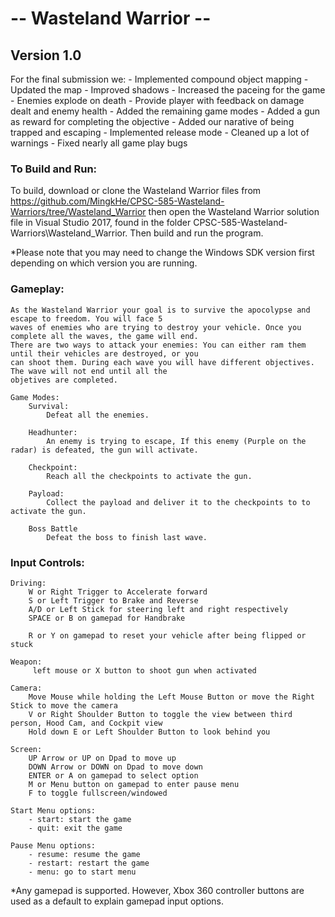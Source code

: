 # -- Wasteland Warrior --

## Version 1.0

For the final submission we:
    - Implemented compound object mapping
    - Updated the map
    - Improved shadows
    - Increased the paceing for the game
    - Enemies explode on death
    - Provide player with feedback on damage dealt and enemy health
    - Added the remaining game modes
    - Added a gun as reward for completing the objective
    - Added our narative of being trapped and escaping
    - Implemented release mode
    - Cleaned up a lot of warnings
    - Fixed nearly all game play bugs


### To Build and Run:
To build, download or clone the Wasteland Warrior files from https://github.com/MingkHe/CPSC-585-Wasteland-Warriors/tree/Wasteland_Warrior
then open the Wasteland Warrior solution file in Visual Studio 2017, found in the folder CPSC-585-Wasteland-Warriors\Wasteland_Warrior.
Then build and run the program.

*Please note that you may need to change the Windows SDK version first depending on which version you are running.

### Gameplay:

    As the Wasteland Warrior your goal is to survive the apocolypse and escape to freedom. You will face 5
    waves of enemies who are trying to destroy your vehicle. Once you complete all the waves, the game will end.
    There are two ways to attack your enemies: You can either ram them until their vehicles are destroyed, or you 
    can shoot them. During each wave you will have different objectives. The wave will not end until all the 
    objetives are completed.
    
    Game Modes:
        Survival:
            Defeat all the enemies.
            
        Headhunter:
            An enemy is trying to escape, If this enemy (Purple on the radar) is defeated, the gun will activate.
            
        Checkpoint:
            Reach all the checkpoints to activate the gun.
            
        Payload:
            Collect the payload and deliver it to the checkpoints to to activate the gun.
            
        Boss Battle
            Defeat the boss to finish last wave.
    
### Input Controls:

    Driving:
        W or Right Trigger to Accelerate forward
        S or Left Trigger to Brake and Reverse
        A/D or Left Stick for steering left and right respectively
        SPACE or B on gamepad for Handbrake
        
        R or Y on gamepad to reset your vehicle after being flipped or stuck
        
    Weapon:
         left mouse or X button to shoot gun when activated

    Camera:
        Move Mouse while holding the Left Mouse Button or move the Right Stick to move the camera
        V or Right Shoulder Button to toggle the view between third person, Hood Cam, and Cockpit view
        Hold down E or Left Shoulder Button to look behind you

    Screen:
        UP Arrow or UP on Dpad to move up
        DOWN Arrow or DOWN on Dpad to move down
        ENTER or A on gamepad to select option
        M or Menu button on gamepad to enter pause menu
        F to toggle fullscreen/windowed
    
    Start Menu options:
        - start: start the game
        - quit: exit the game
        
    Pause Menu options:
        - resume: resume the game
        - restart: restart the game
        - menu: go to start menu
        
*Any gamepad is supported. However, Xbox 360 controller buttons are used as a default to explain gamepad input options.
